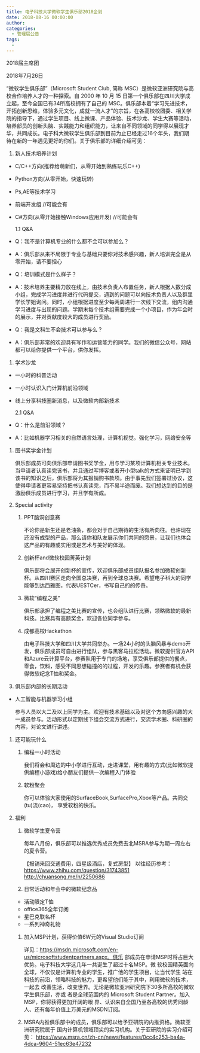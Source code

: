 ```yaml
---
title: 电子科技大学微软学生俱乐部2018企划
date: 2018-08-16 00:00:00
author: 
categories:
  - 管理层公告
tags:
  - 
---
```


2018届主席团

2018年7月26日

“微软学生俱乐部”（Microsoft Student Club, 简称 MSC）是微软亚洲研究院与高校合作培养人才的一种探索。自 2000 年 10 月 15 日第一个俱乐部在四川大学成立起，至今全国已有34所高校拥有了自己的 MSC。俱乐部本着“学习先进技术，开拓创新思维，体验多元文化，成就一流人才”的宗旨，在各高校校团委、相关学院的指导下，通过学生项目、线上微课、产品体验、技术沙龙、学生大赛等活动，培养部员的创新头脑、实践能力和组织能力，让来自不同领域的同学得以展现才华，共同成长。电子科大微软学生俱乐部到目前为止已经走过16个年头，我们期待在新的一年遇见更好的你们。关于俱乐部的详细介绍可见：

<!-- More -->

1. 新人技术培养计划

- C/C++方向(推荐给萌新们，从零开始到熟练玩乐C++)

- Python方向(从零开始，快速玩转)

- Ps,AE等技术学习

- 前端开发组 //可能会有

- C#方向(从零开始接触Windows应用开发) //可能会有

  1.1 Q&A

- Q：我不是计算机专业的什么都不会可以参加么？

- A：俱乐部从来不局限于专业与基础只要你对技术感兴趣，新人培训完全是从零开始，请不要担心

- Q：培训模式是什么样子？

- A：技术培养主要精力放在线上，由技术负责人布置任务，新人根据人数分成小组，完成学习进度并进行代码提交，遇到的问题可以向技术负责人以及群里学长学姐询问。同时，小组根据进度至少每两周进行一次线下交流，组内沟通学习进度与出现的问题。学期末每个技术组需要完成一个小项目，作为年会时的展示，并对贡献度较大的成员进行奖励。

- Q：我是文科生不会技术可以参与么？

- A：俱乐部非常的欢迎具有写作和运营能力的同学。我们的微信公众号，网站都可以给你提供一个平台，供你发挥。

1. 学术沙龙

- 一小时的科普活动

- 一小时认识入门计算机前沿领域

- 线上分享科技圈新消息，以及微软内部新技术

  2.1 Q&A

- Q：什么是前沿领域？

- A：比如机器学习相关的自然语言处理，计算机视觉。强化学习，网络安全等

1. 图书奖学金计划

   俱乐部成员可向俱乐部申请图书奖学金，用与学习某项计算机相关专业技术。当申请者认真读完该书，并且通过写博客或者开小型talk的方式来证明已学到该书的知识之后，俱乐部将为其报销购书款项。由于事先我们签署过协议，这使得申请者更容易坚持把书认真读完，而不易半途而废。我们想达到的目的是激励俱乐成员进行学习，并且学有所成。

2. Special activity

   1. PPT脑洞创意赛

      不论你是新生还是老油条，都会对于自己期待的生活有所向往。也许现在还没有成型的产品，那么请你和队友展示你们共同的愿景，让我们也体会这产品的有趣或实用或是艺术与美好的体现。

   2. 创新杯and微软校园菁英计划

      俱乐部将会展开创新杯的宣传，欢迎俱乐部成员组队报名参加微软创新杯。从四川赛区走向全国总决赛，再到全球总决赛。希望电子科大的同学能够到达西雅图，代表UESTCer，书写自己的的传奇。

   3. 微软“编程之美”

      俱乐部承担了编程之美比赛的宣传，也会组队进行比赛，领略微软的最新科技。比赛具有高额奖金，欢迎各位同学参与。

   4. 成都高校Hackathon

      由电子科技大学和四川大学共同举办。一场24小时的头脑风暴与demo开发，俱乐部成员可自由进行组队，参与黑客马拉松活动。微软提供官方API和Azure云计算平台，参赛队用于专门的场地，享受俱乐部提供的餐点，零食，饮料，感受不同思想碰撞的的过程，开发的乐趣。参赛者有机会获得微软纪念T恤和奖金。

3. 俱乐部内部的长期活动

- 人工智能与机器学习小组

  参与人员以大二及以上同学为主。欢迎有技术基础以及对这个方向感兴趣的大一成员参与。活动形式以定期线下组会交流方式进行，交流学术圈、科研圈的内容，对论文进行讲述。

1. 还可能玩什么

   1. 编程一小时活动

      我们将会和周边的中小学进行互动，走进课堂，用有趣的方式(比如微软提供编程小游戏)给小朋友们提供一次编程入门体验

   2. 软粉聚会

      你可以体验大家使用的SurfaceBook,SurfacePro,Xbox等产品。共同交(tu)流(cao)，
      享受软粉的快乐。

2. 福利

   1. 微软学生夏令营

      每年八月份，俱乐部可以推选优秀成员免费去北MSRA参与为期一周左右的夏令营。

      【报销来回交通费用，四星级酒店，复式房型】
      以往经历参考：
      https://www.zhihu.com/question/31743851
      http://chuansong.me/n/2250686

   2. 日常活动和年会中的微软纪念品

   - 活动限定T恤
   - office365全年订阅
   - 星巴克联名杯
   - 一系列神奇礼物

   1. 加入MSP计划，获得价值6W元的Visual Studio订阅

      详见：https://msdn.microsoft.com/en-us/microsoftstudentpartners.aspx。俱乐
      部成员在申请MSP时将占巨大优势。电子科技大学这几年一共诞生了超过十名MSP。微
      软校园精英面向全球，不仅仅是计算机专业的学生，推广他的学生项目，让当代学生
      站在科技的前沿，领略科技的魅力，更希望他们能于其中，利用微软的技术，一起去
      改善生活，改变世界。无论是微软亚洲研究院下30多所高校的微软学生俱乐部，亦或
      者是全球范围内的 Microsoft Student Partner。加入MSP，你将获得更加开阔的眼
      界、认识来自全国乃至各高校的优秀同龄人、还有每年价值上万美元的MSDN订阅。

   2. MSRA内推俱乐部中的成员，俱乐部可以给予亚研院的内推资格。微软亚洲研究院属于
      国内计算机领域顶尖的实习机构。关于亚研院的实习介绍可见：
      https://www.msra.cn/zh-cn/news/features/0cc4c253-ba4a-4dca-9604-51ec63e47232
